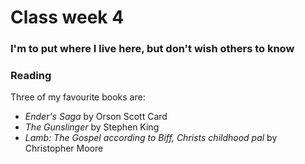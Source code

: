 # Class week 4

### I'm to put where I live here, but don't wish others to know

### Reading 

Three of my favourite books are:
- *Ender's Saga* by Orson Scott Card
- *The Gunslinger* by Stephen King
- *Lamb: The Gospel according to Biff, Christs childhood pal* by Christopher Moore

